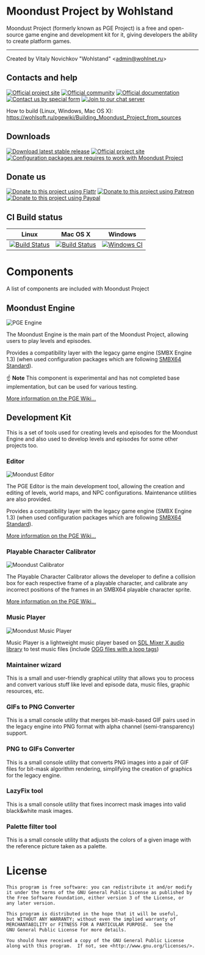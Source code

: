 Moondust Project by Wohlstand
===========
Moondust Project (formerly known as PGE Project) is a free and open-source game engine and development kit for it, giving developers the ability to create platform games.

------

Created by Vitaly Novichkov "Wohlstand" &lt;admin@wohlnet.ru&gt;

## Contacts and help

[![Official project site](https://img.shields.io/badge/Official%20Site-Visit-yellow.svg)](http://wohlsoft.ru/PGE/)
[![Official community](https://img.shields.io/badge/Community-Visit-green.svg)](http://wohlsoft.ru/forum/)
[![Official documentation](https://img.shields.io/badge/Documentation-Read-green.svg)](http://wohlsoft.ru/pgewiki/)
[![Contact us by special form](https://img.shields.io/badge/Contact-us-blue.svg)](http://wohlsoft.ru/forum/memberlist.php?mode=contactadmin)
[![Join to our chat server](https://img.shields.io/badge/Discord-Join%20us-7289DA.svg)](https://discord.gg/qPBsvMy)

How to build (Linux, Windows, Mac OS X):
https://wohlsoft.ru/pgewiki/Building_Moondust_Project_from_sources

## Downloads
[![Download latest stable release](https://img.shields.io/badge/Download-Stable-green.svg)](http://wohlsoft.ru/PGE/#links)
[![Official project site](https://img.shields.io/badge/Download-Experimental-orange.svg)](http://wohlsoft.ru/docs/_laboratory/)
[![Configuration packages are requires to work with Moondust Project](https://img.shields.io/badge/Download-Config%20packs-blue.svg)](http://wohlsoft.ru/config_packs/)


## Donate us

[![Donate to this project using Flattr](https://img.shields.io/badge/flattr-donate-green.svg)](https://flattr.com/submit/auto?fid=lgdjjy&url=https%3A%2F%2Fgithub.com%2FWohlSoft%2FPGE-Project)
[![Donate to this project using Patreon](https://img.shields.io/badge/patreon-donate-orange.svg)](http://patreon.com/Wohlstand)
[![Donate to this project using Paypal](https://img.shields.io/badge/paypal-donate-blue.svg)](http://wohlsoft.ru/paypal)


## CI Build status
Linux | Mac OS X | Windows
------------ | ------------- | -------------
[![Build Status](https://semaphoreci.com/api/v1/wohlstand/pge-project/branches/master/shields_badge.svg)](https://semaphoreci.com/wohlstand/pge-project) | [![Build Status](https://travis-ci.org/WohlSoft/Moondust-Project.svg?branch=master)](https://travis-ci.org/WohlSoft/Moondust-Project) | [![Windows CI](https://github.com/WohlSoft/Moondust-Project/workflows/Windows%20CI/badge.svg?branch=master&event=push)](https://github.com/WohlSoft/Moondust-Project/actions?query=workflow%3A%22Windows+CI%22)

# Components
A list of components are included with Moondust Project

## Moondust Engine

![PGE Engine](https://github.com/WohlSoft/PGE-Project/blob/master/Engine/_resources/icon/cat_256.png)

The Moondust Engine is the main part of the Moondust Project, allowing users to play levels and episodes.

Provides a compatibility layer with the legacy game engine (SMBX Engine 1.3) (when used configuration packages which are following [SMBX64 Standard](http://wohlsoft.ru/pgewiki/SMBX64)).

:point_up: **Note** This component is experimental and has not completed base implementation, but can be used for various testing.

[More information on the PGE Wiki...](http://wohlsoft.ru/pgewiki/Moondust_Engine)


## Development Kit
This is a set of tools used for creating levels and episodes for the Moondust Engine and also used to develop levels and episodes for some other projects too.

### Editor

![Moondust Editor](https://github.com/WohlSoft/PGE-Project/blob/master/Editor/_resources/images/cat_builder/cat_builder_256.png)

The PGE Editor is the main development tool, allowing the creation and editing of levels, world maps, and NPC configurations. Maintenance utilities are also provided.

Provides a compatibility layer with the legacy game engine (SMBX Engine 1.3) (when used configuration packages which are following [SMBX64 Standard](http://wohlsoft.ru/pgewiki/SMBX64)).

[More information on the PGE Wiki...](http://wohlsoft.ru/pgewiki/Moondust_Editor)

### Playable Character Calibrator

![Moondust Calibrator](https://github.com/WohlSoft/PGE-Project/blob/master/PlayableCalibrator/_resourses/icon/calibrator_256.png)

The Playable Character Calibrator allows the developer to define a collision box for each respective frame of a playable character, and calibrate any incorrect positions of the frames in an SMBX64 playable character sprite.

[More information on the PGE Wiki...](http://wohlsoft.ru/pgewiki/Playable_character_Calibrator)


### Music Player

![Moondust Music Player](https://github.com/WohlSoft/PGE-Project/blob/master/MusicPlayer/_resources/cat_musplay/cat_musplay_256x256.png)

Music Player is a lightweight music player based on [SDL Mixer X audio library](http://wohlsoft.ru/pgewiki/SDL_Mixer_X) to test music files (include [OGG files with a loop tags](http://wohlsoft.ru/pgewiki/How_To:_Looping_music_files))


### Maintainer wizard

This is a small and user-friendly graphical utility that allows you to process and convert various stuff like level and episode data, music files, graphic resources, etc.


### GIFs to PNG Converter

This is a small console utility that merges bit-mask-based GIF pairs used in the legacy engine into PNG format with alpha channel (semi-transparency) support.

### PNG to GIFs Converter

This is a small console utility that converts PNG images into a pair of GIF files for bit-mask algorithm rendering, simplifying the creation of graphics for the legacy engine.

### LazyFix tool

This is a small console utility that fixes incorrect mask images into valid black&white mask images.

### Palette filter tool

This is a small console utility that adjusts the colors of a given image with the reference picture taken as a palette.



# License

    This program is free software: you can redistribute it and/or modify
    it under the terms of the GNU General Public License as published by
    the Free Software Foundation, either version 3 of the License, or
    any later version.

    This program is distributed in the hope that it will be useful,
    but WITHOUT ANY WARRANTY; without even the implied warranty of
    MERCHANTABILITY or FITNESS FOR A PARTICULAR PURPOSE.  See the
    GNU General Public License for more details.

    You should have received a copy of the GNU General Public License
    along with this program.  If not, see <http://www.gnu.org/licenses/>.
